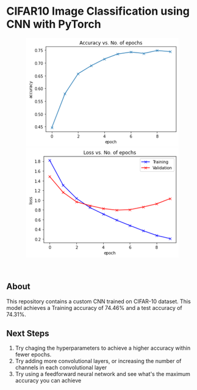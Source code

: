 # CIFAR10 Image Classification using CNN with PyTorch

<div align="center">
<p>
<img src="Acc_Vs_Epochs.png" width="400"/><img src="Loss Vs Epochs.png" width="400"/>
</p>
<br>
</div>

## About

This repository contains a custom CNN trained on CIFAR-10 dataset. This model achieves a Training accuracy of 74.46% and a test accuracy of 74.31%.

## Next Steps

1. Try chaging the hyperparameters to achieve a higher accuracy within fewer epochs.
2. Try adding more convolutional layers, or increasing the number of channels in each convolutional layer
3. Try using a feedforward neural network and see what's the maximum accuracy you can achieve
